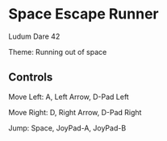# Space Escape Runner

Ludum Dare 42

Theme: Running out of space

## Controls

Move Left: A, Left Arrow, D-Pad Left

Move Right: D, Right Arrow, D-Pad Right

Jump: Space, JoyPad-A, JoyPad-B
